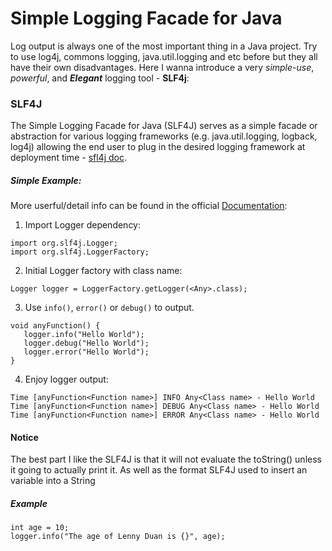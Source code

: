 # Simple Logging Facade for Java
Log output is always one of the most important thing in a Java project. Try to use log4j, commons logging, java.util.logging and etc before but they all have their own disadvantages. Here I wanna introduce a very _simple-use_, _powerful_, and ___Elegant___ logging tool - __SLF4j__:

### SLF4J 
The Simple Logging Facade for Java (SLF4J) serves as a simple facade or abstraction for various logging frameworks (e.g. java.util.logging, logback, log4j) allowing the end user to plug in the desired logging framework at deployment time - [sfl4j doc](https://www.slf4j.org).

##### Simple Example:
More userful/detail info can be found in the official [Documentation](https://www.slf4j.org/docs.html):

1. Import Logger dependency:

 ```
 import org.slf4j.Logger;
 import org.slf4j.LoggerFactory;
 ```
2. Initial Logger factory with class name:

 ```
 Logger logger = LoggerFactory.getLogger(<Any>.class);
 ```

3. Use `info()`, `error()` or `debug()` to output.
 
 ```
 void anyFunction() {
    logger.info("Hello World");
    logger.debug("Hello World");
    logger.error("Hello World");
 }
 ```
4. Enjoy logger output:

 ```
 Time [anyFunction<Function name>] INFO Any<Class name> - Hello World
 Time [anyFunction<Function name>] DEBUG Any<Class name> - Hello World
Time [anyFunction<Function name>] ERROR Any<Class name> - Hello World
 ```

#### Notice
The best part I like the SLF4J is that it will not evaluate the toString() unless it going to actually print it. As well as the format SLF4J used to insert an variable into a String

##### Example

```
int age = 10;
logger.info("The age of Lenny Duan is {}", age);
```

